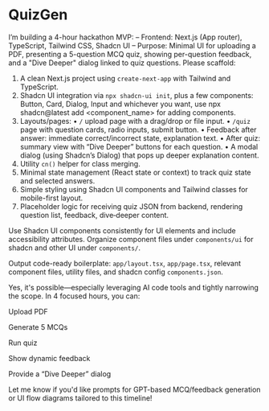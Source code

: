 # QuizGen

I’m building a 4-hour hackathon MVP:
– Frontend: Next.js (App router), TypeScript, Tailwind CSS, Shadcn UI
– Purpose: Minimal UI for uploading a PDF, presenting a 5-question MCQ quiz, showing per-question feedback, and a "Dive Deeper" dialog linked to quiz questions.
Please scaffold:
1. A clean Next.js project using `create-next-app` with Tailwind and TypeScript.
2. Shadcn UI integration via `npx shadcn-ui init`, plus a few components: Button, Card, Dialog, Input and whichever you want, use npx shadcn@latest add <component_name> for adding components.
3. Layouts/pages:
   • `/` upload page with a drag/drop or file input.
   • `/quiz` page with question cards, radio inputs, submit button.
   • Feedback after answer: immediate correct/incorrect state, explanation text.
   • After quiz: summary view with “Dive Deeper” buttons for each question.
   • A modal dialog (using Shadcn’s Dialog) that pops up deeper explanation content.
4. Utility `cn()` helper for class merging.
5. Minimal state management (React state or context) to track quiz state and selected answers.
6. Simple styling using Shadcn UI components and Tailwind classes for mobile-first layout.
7. Placeholder logic for receiving quiz JSON from backend, rendering question list, feedback, dive‑deeper content.

Use Shadcn UI components consistently for UI elements and include accessibility attributes. Organize component files under `components/ui` for shadcn and other UI under `components/`.

Output code-ready boilerplate: `app/layout.tsx`, `app/page.tsx`, relevant component files, utility files, and shadcn config `components.json`.


Yes, it's possible—especially leveraging AI code tools and tightly narrowing the scope. In 4 focused hours, you can:

Upload PDF

Generate 5 MCQs

Run quiz

Show dynamic feedback

Provide a “Dive Deeper” dialog

Let me know if you'd like prompts for GPT-based MCQ/feedback generation or UI flow diagrams tailored to this timeline!
